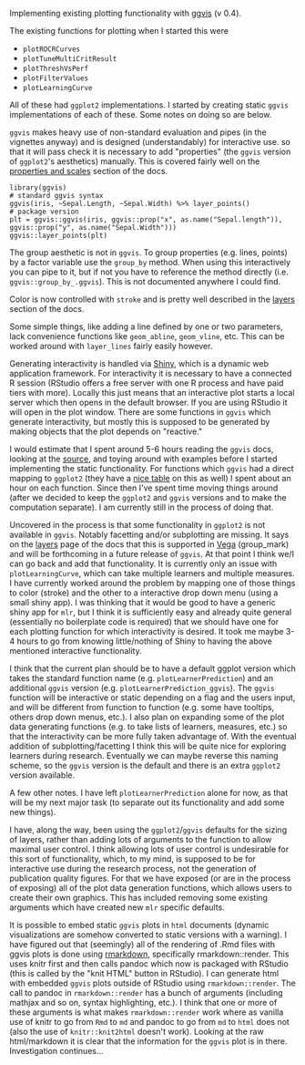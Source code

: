 Implementing existing plotting functionality with [ggvis](http://ggvis.rstudio.com/) (v 0.4). 

The existing functions for plotting when I started this were
- `plotROCRCurves`
- `plotTuneMultiCritResult`
- `plotThreshVsPerf`
- `plotFilterValues`
- `plotLearningCurve`

All of these had `ggplot2` implementations. I started by creating static `ggvis` implementations of each of these. Some notes on doing so are below.

`ggvis` makes heavy use of non-standard evaluation and pipes (in the vignettes anyway) and is designed (understandably) for interactive use. so that it will pass check it is necessary to add "properties" (the `ggvis` version of `ggplot2`'s aesthetics) manually. This is covered fairly well on the [properties and scales](http://ggvis.rstudio.com/properties-scales.html) section of the docs.

```{r}
library(ggvis)
# standard ggvis syntax
ggvis(iris, ~Sepal.Length, ~Sepal.Width) %>% layer_points()
# package version
plt = ggvis::ggvis(iris, ggvis::prop("x", as.name("Sepal.length")), ggvis::prop("y", as.name("Sepal.Width")))
ggvis::layer_points(plt)
```
The group aesthetic is not in `ggvis`. To group properties (e.g. lines, points) by a factor variable use the `group_by` method. When using this interactively you can pipe to it, but if not you have to reference the method directly (i.e. `ggvis::group_by_.ggvis`). This is not documented anywhere I could find.

Color is now controlled with `stroke` and is pretty well described in the [layers](http://ggvis.rstudio.com/layers.html) section of the docs.

Some simple things, like adding a line defined by one or two parameters, lack convenience functions like `geom_abline`, `geom_vline`, etc. This can be worked around with `layer_lines` fairly easily however.

Generating interactivity is handled via [Shiny](http://shiny.rstudio.com/), which is a dynamic web application framework. For interactivity it is necessary to have a connected R session (RStudio offers a free server with one R process and have paid tiers with more). Locally this just means that an interactive plot starts a local server which then opens in the default browser. If you are using RStudio it will open in the plot window. There are some functions in `ggvis` which generate interactivity, but mostly this is supposed to be generated by making objects that the plot depends on "reactive."

I would estimate that I spent around 5-6 hours reading the `ggvis` docs, looking at the [source](https://github.com/rstudio/ggvis/), and toying around with examples before I started implementing the static functionality. For functions which `ggvis` had a direct mapping to `ggplot2` (they have a [nice table](http://ggvis.rstudio.com/ggplot2.html) on this as well) I spent about an hour on each function. Since then I've spent time moving things around (after we decided to keep the `ggplot2` and `ggvis` versions and to make the computation separate). I am currently still in the process of doing that.

Uncovered in the process is that some functionality in `ggplot2` is not available in `ggvis`. Notably facetting and/or subplotting are missing. It says on the [layers](http://ggvis.rstudio.com/layers.html) page of the docs that this is supported in [Vega](https://trifacta.github.io/vega/) (group_mark) and will be forthcoming in a future release of `ggvis`. At that point I think we/I can go back and add that functionality. It is currently only an issue with `plotLearningCurve`, which can take multiple learners and multiple measures. I have currently worked around the problem by mapping one of those things to color (stroke) and the other to a interactive drop down menu (using a small shiny app). I was thinking that it would be good to have a generic shiny app for `mlr`, but I think it is sufficiently easy and already quite general (essentially no boilerplate code is required) that we should have one for each plotting function for which interactivity is desired. It took me maybe 3-4 hours to go from knowing little/nothing of Shiny to having the above mentioned interactive functionality.

I think that the current plan should be to have a default ggplot version which takes the standard function name (e.g. `plotLearnerPrediction`) and an additional `ggvis` version (e.g. `plotLearnerPrediction_ggvis`). The `ggvis` function will be interactive or static depending on a flag and the users input, and will be different from function to function (e.g. some have tooltips, others drop down menus, etc.). I also plan on expanding some of the plot data generating functions (e.g. to take lists of learners, measures, etc.) so that the interactivity can be more fully taken advantage of. With the eventual addition of subplotting/facetting I think this will be quite nice for exploring learners during research. Eventually we can maybe reverse this naming scheme, so the `ggvis` version is the default and there is an extra `ggplot2` version available.

A few other notes. I have left `plotLearnerPrediction` alone for now, as that will be my next major task (to separate out its functionality and add some new things).

I have, along the way, been using the `ggplot2`/`ggvis` defaults for the sizing of layers, rather than adding lots of arguments to the function to allow maximal user control. I think allowing lots of user control is undesirable for this sort of functionality, which, to my mind, is supposed to be for interactive use during the research process, not the generation of publication quality figures. For that we have exposed (or are in the process of exposing) all of the plot data generation functions, which allows users to create their own graphics. This has included removing some existing arguments which have created new `mlr` specific defaults.

It is possible to embed static `ggvis` plots in `html` documents (dynamic visualizations are somehow converted to static versions with a warning). I have figured out that (seemingly) all of the rendering of .Rmd files with ggvis plots is done using [rmarkdown](https://github.com/rstudio/rmarkdown), specifically rmarkdown::render. This uses knitr first and then calls pandoc which now is packaged with RStudio (this is called by the "knit HTML" button in RStudio). I can generate html with embedded `ggvis` plots outside of RStudio using `rmarkdown::render`. The call to pandoc in `rmarkdown::render` has a bunch of arguments (including mathjax and so on, syntax highlighting, etc.). I think that one or more of these arguments is what makes `rmarkdown::render` work where as vanilla use of knitr to go from `Rmd` to `md` and pandoc to go from `md` to `html` does not (also the use of `knitr::knit2html` doesn't work). Looking at the raw html/markdown it is clear that the information for the `ggvis` plot is in there. Investigation continues...